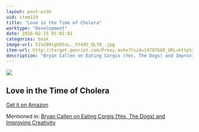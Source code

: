 ```yaml
---
layout: post-wide
uid: item119
title: "Love in the Time of Cholera"
worktype: "Development"
date: 2016-02-15 01:01:01
categories: book
image-url: 51%2B9igh05sL._SY445_QL70_.jpg
item-url: http://target.georiot.com/Proxy.ashx?tsid=14707&GR_URL=http%3A%2F%2Fwww.amazon.com%2FLove-Time-Cholera-Marquez-2014-ebook%2Fdp%2FB00NKDOZNM%2F
description: "Bryan Callen on Eating Corgis (Yes, The Dogs) and Improving Creativity"
---
```

<a href="http://target.georiot.com/Proxy.ashx?tsid=14707&GR_URL=http%3A%2F%2Fwww.amazon.com%2FLove-Time-Cholera-Marquez-2014-ebook%2Fdp%2FB00NKDOZNM%2F" target="blank"><img src="../../../../img/thumbs/51%2B9igh05sL._SY445_QL70_.jpg" class="prod-img"></a>
<h2>Love in the Time of Cholera</h2>
<p><a href="http://target.georiot.com/Proxy.ashx?tsid=14707&GR_URL=http%3A%2F%2Fwww.amazon.com%2FLove-Time-Cholera-Marquez-2014-ebook%2Fdp%2FB00NKDOZNM%2F" target="blank">Get it on Amazon</a><p>
<p>Mentioned in: <a href="http://fourhourworkweek.com/2014/12/01/bryan-callen/" target="blank">Bryan Callen on Eating Corgis (Yes, The Dogs) and Improving Creativity</a></p>
